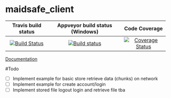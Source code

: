 # maidsafe_client

|Travis build status|Appveyor build status (Windows)|Code Coverage|
|:-----------------:|:-------------------:|:---------------------:|
|[![Build Status](https://travis-ci.org/dirvine/maidsafe_client.svg?branch=master)](https://travis-ci.org/dirvine/maidsafe_client)|[![Build status](https://ci.appveyor.com/api/projects/status/kp7liadkt0uwm7fs?svg=true)](https://ci.appveyor.com/project/dirvine/maidsafe-client)|[![Coverage Status](https://coveralls.io/repos/dirvine/maidsafe_client/badge.svg?branch=master)](https://coveralls.io/r/dirvine/maidsafe_client?branch=master)|

[Documentation](http://dirvine.github.io/maidsafe_client/)

#Todo
- [ ] Implement example for basic store retrieve data (chunks) on network
- [ ] Implement example for create account/login 
- [ ] Implement stored file logout login and retrieve file 
tba
